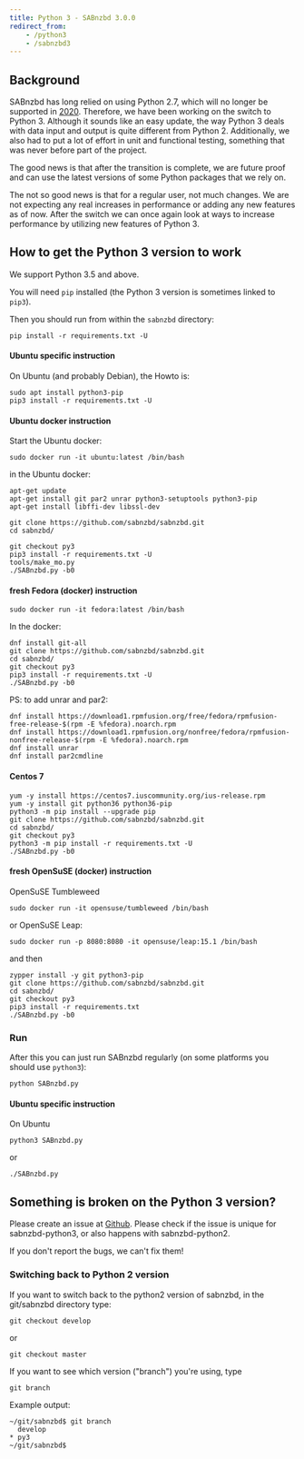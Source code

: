 ```yaml
---
title: Python 3 - SABnzbd 3.0.0
redirect_from:
    - /python3
    - /sabnzbd3
---
```


## Background

SABnzbd has long relied on using Python 2.7, which will no longer be supported in [2020](https://pythonclock.org/). Therefore, we have been working on the switch to Python 3.
Although it sounds like an easy update, the way Python 3 deals with data input and output is quite different from Python 2.
Additionally, we also had to put a lot of effort in unit and functional testing, something that was never before part of the project.

The good news is that after the transition is complete, we are future proof and can use the latest versions of some Python packages that we rely on.

The not so good news is that for a regular user, not much changes. We are not expecting any real increases in performance or adding any new features as of now.
After the switch we can once again look at ways to increase performance by utilizing new features of Python 3.

## How to get the Python 3 version to work

We support Python 3.5 and above.

You will need `pip` installed (the Python 3 version is sometimes linked to `pip3`).

Then you should run from within the `sabnzbd` directory:
```
pip install -r requirements.txt -U
```

#### Ubuntu specific instruction

On Ubuntu (and probably Debian), the Howto is:

```
sudo apt install python3-pip
pip3 install -r requirements.txt -U
```

#### Ubuntu docker instruction
Start the Ubuntu docker:
```
sudo docker run -it ubuntu:latest /bin/bash
```
in the Ubuntu docker:
```
apt-get update
apt-get install git par2 unrar python3-setuptools python3-pip
apt-get install libffi-dev libssl-dev

git clone https://github.com/sabnzbd/sabnzbd.git 
cd sabnzbd/

git checkout py3
pip3 install -r requirements.txt -U
tools/make_mo.py 
./SABnzbd.py -b0

```

#### fresh Fedora (docker) instruction
```
sudo docker run -it fedora:latest /bin/bash
```
In the docker:
```
dnf install git-all
git clone https://github.com/sabnzbd/sabnzbd.git
cd sabnzbd/
git checkout py3
pip3 install -r requirements.txt -U
./SABnzbd.py -b0
```
PS: to add unrar and par2:
```
dnf install https://download1.rpmfusion.org/free/fedora/rpmfusion-free-release-$(rpm -E %fedora).noarch.rpm 
dnf install https://download1.rpmfusion.org/nonfree/fedora/rpmfusion-nonfree-release-$(rpm -E %fedora).noarch.rpm
dnf install unrar
dnf install par2cmdline
```
#### Centos 7
```
yum -y install https://centos7.iuscommunity.org/ius-release.rpm
yum -y install git python36 python36-pip
python3 -m pip install --upgrade pip
git clone https://github.com/sabnzbd/sabnzbd.git
cd sabnzbd/
git checkout py3
python3 -m pip install -r requirements.txt -U
./SABnzbd.py -b0
```


#### fresh OpenSuSE (docker) instruction

OpenSuSE Tumbleweed

```
sudo docker run -it opensuse/tumbleweed /bin/bash
```
or OpenSuSE Leap:
```
sudo docker run -p 8080:8080 -it opensuse/leap:15.1 /bin/bash
```
and then
```
zypper install -y git python3-pip
git clone https://github.com/sabnzbd/sabnzbd.git
cd sabnzbd/
git checkout py3
pip3 install -r requirements.txt
./SABnzbd.py -b0
```




### Run

After this you can just run SABnzbd regularly (on some platforms you should use `python3`):
```
python SABnzbd.py
```
#### Ubuntu specific instruction

On Ubuntu
```
python3 SABnzbd.py
```
or
```
./SABnzbd.py
```

## Something is broken on the Python 3 version?

Please create an issue at [Github](https://github.com/sabnzbd/sabnzbd/issues/new). Please check if the issue is unique for sabnzbd-python3, or also happens with sabnzbd-python2.

If you don't report the bugs, we can't fix them!

### Switching back to Python 2 version

If you want to switch back to the python2 version of sabnzbd, in the git/sabnzbd directory type:

```
git checkout develop
```
or
```
git checkout master
```
If you want to see which version ("branch") you're using, type
```
git branch
```
Example output:
```
~/git/sabnzbd$ git branch 
  develop
* py3
~/git/sabnzbd$
```


